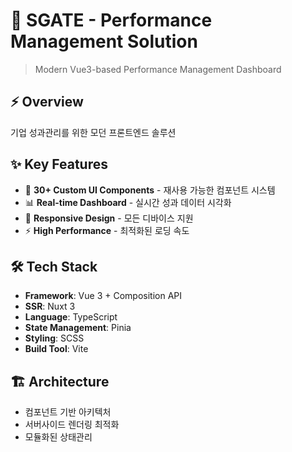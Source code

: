 # 🎯 SGATE - Performance Management Solution
> Modern Vue3-based Performance Management Dashboard

## ⚡ Overview
기업 성과관리를 위한 모던 프론트엔드 솔루션

## ✨ Key Features
- 🧩 **30+ Custom UI Components** - 재사용 가능한 컴포넌트 시스템
- 📊 **Real-time Dashboard** - 실시간 성과 데이터 시각화  
- 🎨 **Responsive Design** - 모든 디바이스 지원
- ⚡ **High Performance** - 최적화된 로딩 속도

## 🛠 Tech Stack
- **Framework**: Vue 3 + Composition API
- **SSR**: Nuxt 3
- **Language**: TypeScript
- **State Management**: Pinia
- **Styling**: SCSS
- **Build Tool**: Vite

## 🏗 Architecture
- 컴포넌트 기반 아키텍처
- 서버사이드 렌더링 최적화
- 모듈화된 상태관리
